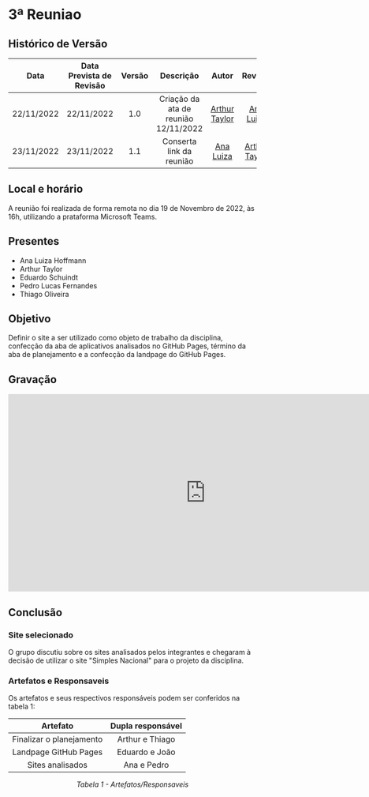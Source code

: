 # 3ª Reuniao

## Histórico de Versão
|Data|Data Prevista de Revisão|Versão|Descrição|Autor|Revisor|
| :----------: |:-----------:| :------: | :-----------: | :---------: |:---------: |
|22/11/2022|22/11/2022|1.0|Criação da ata de reunião 12/11/2022|[Arthur Taylor](https://github.com/Eruel6)|[Ana Luiza](https://github.com/AnHoff)|
|23/11/2022|23/11/2022|1.1|Conserta link da reunião|[Ana Luiza](https://github.com/AnHoff)|[Arthur Taylor](https://github.com/Eruel6)| 

## Local e horário

A reunião foi realizada de forma remota no dia 19 de Novembro de 2022, às 16h, utilizando a prataforma Microsoft Teams.

## Presentes

- Ana Luiza Hoffmann
- Arthur Taylor
- Eduardo Schuindt
- Pedro Lucas Fernandes
- Thiago Oliveira

## Objetivo
Definir o site a ser utilizado como objeto de trabalho da disciplina, confecção da aba de aplicativos analisados no GitHub Pages, término da aba de planejamento e a confecção da landpage do GitHub Pages.

## Gravação

<center>
<iframe width="800" height="400" src="https://www.youtube-nocookie.com/embed/w4O4GHrx6WA" frameborder="0" allow="accelerometer; autoplay; clipboard-write; encrypted-media; gyroscope; picture-in-picture" allowfullscreen></iframe>
</center>

## Conclusão

### Site selecionado
O grupo discutiu sobre os sites analisados pelos integrantes e chegaram à decisão de utilizar o site "Simples Nacional" para o projeto da disciplina.

### Artefatos e Responsaveis
Os artefatos e seus respectivos responsáveis podem ser conferidos na tabela 1:

<center>

| Artefato | Dupla responsável |
| :-: | :-: |
| Finalizar o planejamento | Arthur e Thiago |
| Landpage GitHub Pages | Eduardo e João|
| Sites analisados | Ana e Pedro |

*Tabela 1 - Artefatos/Responsaveis*

</center>
